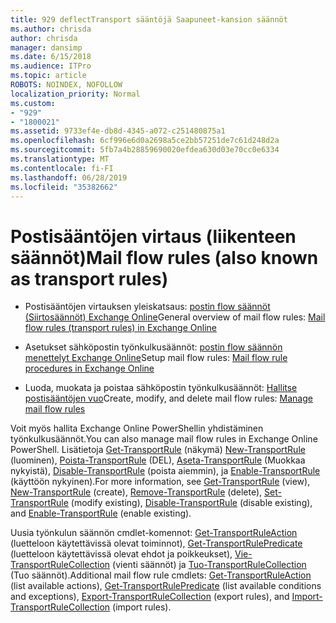 ```yaml
---
title: 929 deflectTransport sääntöjä Saapuneet-kansion säännöt
ms.author: chrisda
author: chrisda
manager: dansimp
ms.date: 6/15/2018
ms.audience: ITPro
ms.topic: article
ROBOTS: NOINDEX, NOFOLLOW
localization_priority: Normal
ms.custom:
- "929"
- "1800021"
ms.assetid: 9733ef4e-db8d-4345-a072-c251480875a1
ms.openlocfilehash: 6cf996e6d0a2698a5ce2bb57251de7c61d248d2a
ms.sourcegitcommit: 5fb7a4b28859690020efdea630d03e70cc0e6334
ms.translationtype: MT
ms.contentlocale: fi-FI
ms.lasthandoff: 06/28/2019
ms.locfileid: "35382662"
---
```

# <a name="mail-flow-rules-also-known-as-transport-rules"></a><span data-ttu-id="17a94-102">Postisääntöjen virtaus (liikenteen säännöt)</span><span class="sxs-lookup"><span data-stu-id="17a94-102">Mail flow rules (also known as transport rules)</span></span>

- <span data-ttu-id="17a94-103">Postisääntöjen virtauksen yleiskatsaus: [postin flow säännöt (Siirtosäännöt) Exchange Online](https://technet.microsoft.com/library/jj919238.aspx)</span><span class="sxs-lookup"><span data-stu-id="17a94-103">General overview of mail flow rules: [Mail flow rules (transport rules) in Exchange Online](https://technet.microsoft.com/library/jj919238.aspx)</span></span>

- <span data-ttu-id="17a94-104">Asetukset sähköpostin työnkulkusäännöt: [postin flow säännön menettelyt Exchange Online](https://technet.microsoft.com/library/dn600436.aspx)</span><span class="sxs-lookup"><span data-stu-id="17a94-104">Setup mail flow rules: [Mail flow rule procedures in Exchange Online](https://technet.microsoft.com/library/dn600436.aspx)</span></span>

- <span data-ttu-id="17a94-105">Luoda, muokata ja poistaa sähköpostin työnkulkusäännöt: [Hallitse postisääntöjen vuo](https://technet.microsoft.com/library/jj657505.aspx)</span><span class="sxs-lookup"><span data-stu-id="17a94-105">Create, modify, and delete mail flow rules: [Manage mail flow rules](https://technet.microsoft.com/library/jj657505.aspx)</span></span>

<span data-ttu-id="17a94-106">Voit myös hallita Exchange Online PowerShellin yhdistäminen työnkulkusäännöt.</span><span class="sxs-lookup"><span data-stu-id="17a94-106">You can also manage mail flow rules in Exchange Online PowerShell.</span></span> <span data-ttu-id="17a94-107">Lisätietoja [Get-TransportRule](https://docs.microsoft.com/powershell/module/exchange/policy-and-compliance/get-transportrule) (näkymä) [New-TransportRule](https://docs.microsoft.com/powershell/module/exchange/policy-and-compliance/new-transportrule) (luominen), [Poista-TransportRule](https://docs.microsoft.com/powershell/module/exchange/policy-and-compliance/remove-transportrule) (DEL), [Aseta-TransportRule](https://docs.microsoft.com/powershell/module/exchange/policy-and-compliance/set-transportrule) (Muokkaa nykyistä), [Disable-TransportRule](https://docs.microsoft.com/powershell/module/exchange/policy-and-compliance/disable-transportrule) (poista aiemmin), ja [Enable-TransportRule](https://docs.microsoft.com/powershell/module/exchange/policy-and-compliance/enable-transportrule) (käyttöön nykyinen).</span><span class="sxs-lookup"><span data-stu-id="17a94-107">For more information, see [Get-TransportRule](https://docs.microsoft.com/powershell/module/exchange/policy-and-compliance/get-transportrule) (view), [New-TransportRule](https://docs.microsoft.com/powershell/module/exchange/policy-and-compliance/new-transportrule) (create), [Remove-TransportRule](https://docs.microsoft.com/powershell/module/exchange/policy-and-compliance/remove-transportrule) (delete), [Set-TransportRule](https://docs.microsoft.com/powershell/module/exchange/policy-and-compliance/set-transportrule) (modify existing), [Disable-TransportRule](https://docs.microsoft.com/powershell/module/exchange/policy-and-compliance/disable-transportrule) (disable existing), and [Enable-TransportRule](https://docs.microsoft.com/powershell/module/exchange/policy-and-compliance/enable-transportrule) (enable existing).</span></span>

<span data-ttu-id="17a94-108">Uusia työnkulun säännön cmdlet-komennot: [Get-TransportRuleAction](https://docs.microsoft.com/powershell/module/exchange/policy-and-compliance/get-transportruleaction) (luetteloon käytettävissä olevat toiminnot), [Get-TransportRulePredicate](https://docs.microsoft.com/powershell/module/exchange/policy-and-compliance/get-transportrulepredicate) (luetteloon käytettävissä olevat ehdot ja poikkeukset), [Vie-TransportRuleCollection](https://docs.microsoft.com/powershell/module/exchange/policy-and-compliance/export-transportrulecollection) (vienti säännöt) ja [ Tuo-TransportRuleCollection](https://docs.microsoft.com/powershell/module/exchange/policy-and-compliance/import-transportrulecollection) (Tuo säännöt).</span><span class="sxs-lookup"><span data-stu-id="17a94-108">Additional mail flow rule cmdlets: [Get-TransportRuleAction](https://docs.microsoft.com/powershell/module/exchange/policy-and-compliance/get-transportruleaction) (list available actions), [Get-TransportRulePredicate](https://docs.microsoft.com/powershell/module/exchange/policy-and-compliance/get-transportrulepredicate) (list available conditions and exceptions), [Export-TransportRuleCollection](https://docs.microsoft.com/powershell/module/exchange/policy-and-compliance/export-transportrulecollection) (export rules), and [Import-TransportRuleCollection](https://docs.microsoft.com/powershell/module/exchange/policy-and-compliance/import-transportrulecollection) (import rules).</span></span>

